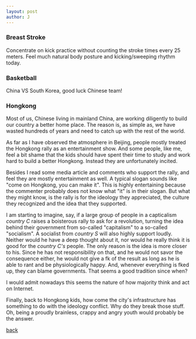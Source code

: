```yaml
---
layout: post
author: J
---
```


### Breast Stroke

Concentrate on kick practice without counting the stroke times every 25
meters. Feel much natural body posture and kicking/sweeping rhythm today.

### Basketball

China VS South Korea, good luck Chinese team!

### Hongkong

Most of us, Chinese living in mainland China, are working diligently to build
our country a better home place. The reason is, as simple as, we have wasted
hundreds of years and need to catch up with the rest of the world.

As far as I have observed the atmosphere in Beijing, people mostly treated the
Hongkong rally as an entertainment show. And some people, like me, feel a bit
shame that the kids should have spent their time to study and work hard
to build a better Hongkong. Instead they are unfortunately incited.

Besides I read some media article and comments who support the rally, and feel
they are mostly entertainment as well. A typical slogan sounds like "come on
Hongkong, you can make it". This is highly entertaining because the commenter
probably does not know what "it" is in their slogan. But what they might know,
is the rally is for the ideology they appreciated, the culture they recognized
and the idea that they supported.

I am starting to imagine, say, if a large group of people in a capticalism
*country C* raises a boisterous rally to ask for a revolution, turning the
idea behind their government from so-called "capitalism" to a so-called
"socialism". A socialist from *country S* will also highly support
loudly. Neither would he have a deep thought about it, nor would he really
think it is good for the *country C's* people. The only reason is the idea is
more closer to his. Since he has not responsibility on that, and he would not
savor the consequence either, he would not give a fk of the result as long as
he is able to rant and be physiologically happy. And, whenever everything is
fked up, they can blame governments. That seems a good tradition since when?

I would admit nowadays this seems the nature of how majority think and act on
Internet.

Finally, back to Hongkong kids, how come the city's infrastructure has
something to do with the ideology conflict. Why do they break those stuff. Oh,
being a proudly brainless, crappy and angry youth would probably be the answer.

[back](https://yifanjiang.github.io/)
